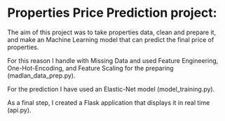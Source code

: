 # Properties Price Prediction project:

The aim of this project was to take properties data, clean and prepare it, and make an  Machine Learning model that can predict the final price of properties.

For this reason I handle with Missing Data and used Feature Engineering, One-Hot-Encoding, and Feature Scaling for the preparing (madlan_data_prep.py).

For the prediction I have used an Elastic-Net model (model_training.py).

As a final step, I created a Flask application that displays it in real time (api.py).
